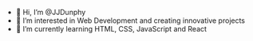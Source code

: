 - 👋 Hi, I’m @JJDunphy
- 👀 I’m interested in Web Development and creating innovative projects
- 🌱 I’m currently learning HTML, CSS, JavaScript and React

<!---
JJDunphy/JJDunphy is a ✨ special ✨ repository because its `README.md` (this file) appears on your GitHub profile.
You can click the Preview link to take a look at your changes.
--->
